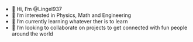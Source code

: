 - 👋 Hi, I’m @Lingel937
- 👀 I’m interested in Physics, Math and Engineering
- 🌱 I’m currently learning whatever ther is to learn
- 💞️ I’m looking to collaborate on projects to get connected with fun people around the world
<!---
Lingel937/Lingel937 is a ✨ special ✨ repository because its `README.md` (this file) appears on your GitHub profile.
You can click the Preview link to take a look at your changes.
--->
